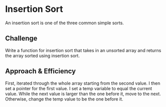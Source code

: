 # Insertion Sort
An insertion sort is one of the three common simple sorts.

## Challenge
Write a function for insertion sort that takes in an unsorted array and returns the array sorted using insertion sort.

## Approach & Efficiency
First, iterated through the whole array starting from the second value. I then set a pointer for the first value. I set a temp variable to equal the current value. While the next value is larger than the one before it, move to the next. Otherwise, change the temp value to be the one before it.